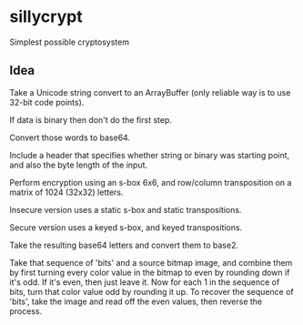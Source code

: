 # sillycrypt

Simplest possible cryptosystem

## Idea

Take a Unicode string convert to an ArrayBuffer (only reliable way is to use 32-bit code points).

If data is binary then don't do the first step. 

Convert those words to base64.

Include a header that specifies whether string or binary was starting point, and also the byte length of the input.

Perform encryption using an s-box 6x6, and row/column transposition on a matrix of 1024 (32x32) letters.

Insecure version uses a static s-box and static transpositions.

Secure version uses a keyed s-box, and keyed transpositions.

Take the resulting base64 letters and convert them to base2.

Take that sequence of 'bits' and a source bitmap image, and combine them by first turning every color value in the bitmap to even by rounding down if it's odd. If it's even, then just leave it. Now for each 1 in the sequence of bits, turn that color value odd by rounding it up. To recover the sequence of 'bits', take the image and read off the even values, then reverse the process.
